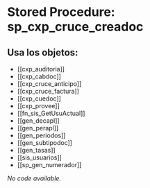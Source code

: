 # Stored Procedure: sp_cxp_cruce_creadoc

## Usa los objetos:
- [[cxp_auditoria]]
- [[cxp_cabdoc]]
- [[cxp_cruce_anticipo]]
- [[cxp_cruce_factura]]
- [[cxp_cuedoc]]
- [[cxp_provee]]
- [[fn_sis_GetUsuActual]]
- [[gen_decapl]]
- [[gen_perapl]]
- [[gen_periodos]]
- [[gen_subtipodoc]]
- [[gen_tasas]]
- [[sis_usuarios]]
- [[sp_gen_numerador]]

*No code available.*
